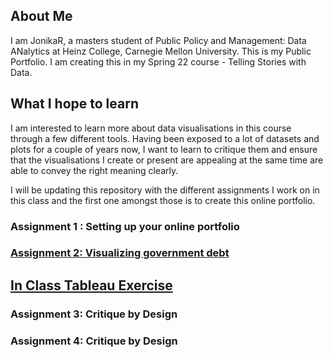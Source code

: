 ## About Me
I am JonikaR, a masters student  of Public Policy and Management: Data ANalytics at Heinz College, Carnegie Mellon University. This is my Public Portfolio.
I am creating this in my Spring 22 course - Telling Stories with Data. 

## What I hope to learn
I am interested to learn more about data visualisations in this course through a few different tools. Having been exposed to a lot of datasets and plots for a couple of years now, I want to learn to critique them and ensure that the visualisations I create or present are appealing at the same time are able to convey the right meaning clearly.

I will be updating this repository with the different assignments I work on in this class and the first one amongst those is to create this online portfolio.


### Assignment 1 : Setting up your online portfolio 

### [Assignment 2: Visualizing government debt](/dataviz2.md)

## [In Class Tableau Exercise](/dataviz3.md)

### Assignment 3: Critique by Design

### Assignment 4: Critique by Design

